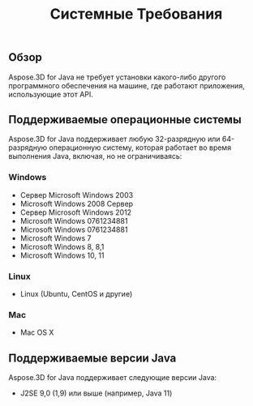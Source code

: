 ﻿---
title: Системные Требования
type: docs
weight: 40
url: /ru/java/system-requirements/
description: Aspose.3D for Java не требует установки какого-либо другого программного обеспечения на машине, где работают приложения, использующие этот API.
---
## **Обзор**
Aspose.3D for Java не требует установки какого-либо другого программного обеспечения на машине, где работают приложения, использующие этот API.
## **Поддерживаемые операционные системы**
Aspose.3D for Java поддерживает любую 32-разрядную или 64-разрядную операционную систему, которая работает во время выполнения Java, включая, но не ограничиваясь:
### **Windows**
- Сервер Microsoft Windows 2003
- Microsoft Windows 2008 Сервер
- Сервер Microsoft Windows 2012
- Microsoft Windows 0761234881
- Microsoft Windows 0761234881
- Microsoft Windows 7
- Microsoft Windows 8, 8,1
- Microsoft Windows 10, 11
### **Linux**
- Linux (Ubuntu, CentOS и другие)
### **Mac**
- Mac OS X
## **Поддерживаемые версии Java**
Aspose.3D for Java поддерживает следующие версии Java:

- J2SE 9,0 (1,9) или выше (например, Java 11)


